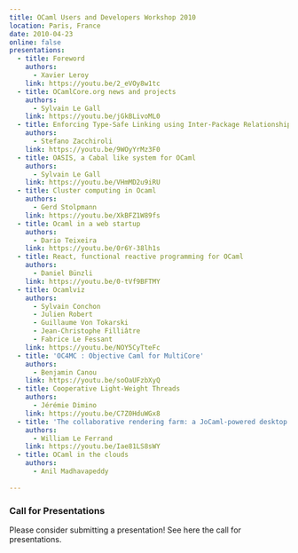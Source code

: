 ```yaml
---
title: OCaml Users and Developers Workshop 2010
location: Paris, France
date: 2010-04-23
online: false
presentations: 
  - title: Foreword
    authors: 
      - Xavier Leroy
    link: https://youtu.be/2_eVOy8w1tc
  - title: OCamlCore.org news and projects
    authors: 
      - Sylvain Le Gall
    link: https://youtu.be/jGkBLivoML0
  - title: Enforcing Type-Safe Linking using Inter-Package Relationships for OCaml Debian packages
    authors: 
      - Stefano Zacchiroli
    link: https://youtu.be/9WOyYrMz3F0
  - title: OASIS, a Cabal like system for OCaml
    authors: 
      - Sylvain Le Gall
    link: https://youtu.be/VHmMD2u9iRU
  - title: Cluster computing in Ocaml
    authors: 
      - Gerd Stolpmann
    link: https://youtu.be/XkBFZ1W89fs
  - title: Ocaml in a web startup
    authors: 
      - Dario Teixeira
    link: https://youtu.be/0r6Y-38lh1s
  - title: React, functional reactive programming for OCaml
    authors: 
      - Daniel Bünzli
    link: https://youtu.be/0-tVf9BFTMY
  - title: Ocamlviz 
    authors: 
      - Sylvain Conchon
      - Julien Robert
      - Guillaume Von Tokarski
      - Jean-Christophe Filliâtre
      - Fabrice Le Fessant
    link: https://youtu.be/NOY5CyTteFc
  - title: 'OC4MC : Objective Caml for MultiCore'
    authors: 
      - Benjamin Canou
    link: https://youtu.be/soOaUFzbXyQ
  - title: Cooperative Light-Weight Threads
    authors: 
      - Jérémie Dimino
    link: https://youtu.be/C7Z0HduWGx8
  - title: 'The collaborative rendering farm: a JoCaml-powered desktop grid'
    authors: 
      - William Le Ferrand
    link: https://youtu.be/Iae81LS8sWY
  - title: OCaml in the clouds
    authors: 
      - Anil Madhavapeddy
 
---
```


### Call for Presentations

Please consider submitting a presentation! See here the call for presentations.



